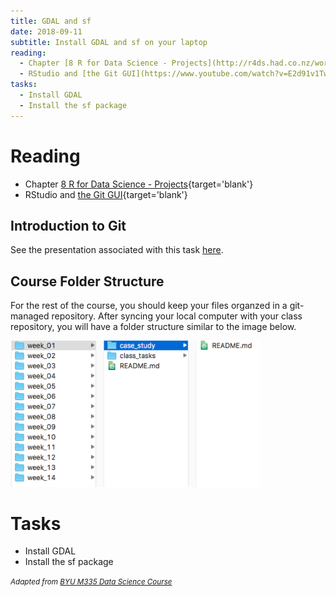 ```yaml
---
title: GDAL and sf
date: 2018-09-11 
subtitle: Install GDAL and sf on your laptop
reading:
  - Chapter [8 R for Data Science - Projects](http://r4ds.had.co.nz/workflow-projects.html){target='blank'}
  - RStudio and [the Git GUI](https://www.youtube.com/watch?v=E2d91v1Twcc){target='blank'}
tasks:
  - Install GDAL
  - Install the sf package
---
```




# Reading

- Chapter [8 R for Data Science - Projects](http://r4ds.had.co.nz/workflow-projects.html){target='blank'}
- RStudio and [the Git GUI](https://www.youtube.com/watch?v=E2d91v1Twcc){target='blank'}

## Introduction to Git

See the presentation associated with this task [here](presentations/Week03_Git.html).

## Course Folder Structure

For the rest of the course, you should keep your files organzed in a git-managed repository.  After syncing your local computer with your class repository, you will have a folder structure similar to the image below.


<img src="img/folderstructure.png" width="400px" />

# Tasks

- Install GDAL
- Install the sf package

<i> <small> Adapted from [BYU M335 Data Science Course](https://byuistats.github.io/M335) </small> </i>
